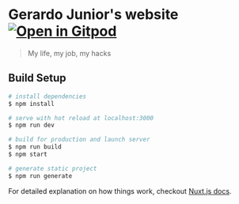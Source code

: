 # Gerardo Junior's website [![Open in Gitpod](https://gitpod.io/button/open-in-gitpod.svg)](https://gitpod.io/#https://github.com/gerardo-junior/gerardo-junior)

> My life, my job, my hacks

## Build Setup

``` bash
# install dependencies
$ npm install

# serve with hot reload at localhost:3000
$ npm run dev

# build for production and launch server
$ npm run build
$ npm start

# generate static project
$ npm run generate
```

For detailed explanation on how things work, checkout [Nuxt.js docs](https://nuxtjs.org).
